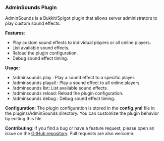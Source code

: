 ### AdminSounds Plugin

AdminSounds is a Bukkit/Spigot plugin that allows server administrators to play custom sound effects.

**Features**:
- Play custom sound effects to individual players or all online players.
- List available sound effects.
- Reload the plugin configuration.
- Debug sound effect timing.

**Usage**:
- /adminsounds play <player> <sound>: Play a sound effect to a specific player.
- /adminsounds playall <sound>: Play a sound effect to all online players.
- /adminsounds list: List available sound effects.
- /adminsounds reload: Reload the plugin configuration.
- /adminsounds debug <sound>: Debug sound effect timing.

**Configuration**:
The plugin configuration is stored in the **config.yml** file in the plugins/AdminSounds directory. You can customize the plugin behavior by editing this file.

**Contributing**:
If you find a bug or have a feature request, please open an issue on the [GitHub repository](https://github.com/Axtyy/AdminSounds/issues). Pull requests are also welcome.

